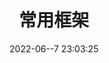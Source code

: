 ---
pageComponent: 
  name: Catalogue
  data: 
    key: 40.常用框架
    imgUrl: https://cdn.addai.cn/博客/网站使用/books.png
    description: 常用框架
title: 常用框架
date: 2022-06--7 23:03:25
permalink: /frame
sidebar: false
article: false
comment: false
editLink: false
---